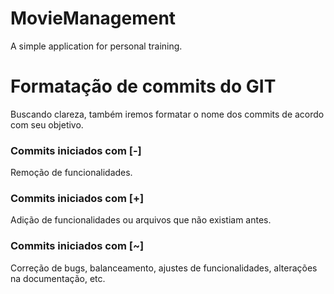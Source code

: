 # MovieManagement
A simple application for personal training.

# Formatação de commits do GIT
Buscando clareza, também iremos formatar o nome dos commits de acordo com seu objetivo.
### Commits iniciados com **[-]**
Remoção de funcionalidades.
### Commits iniciados com **[+]**
Adição de funcionalidades ou arquivos que não existiam antes.
### Commits iniciados com **[~]**
Correção de bugs, balanceamento, ajustes de funcionalidades, alterações na documentação, etc.
